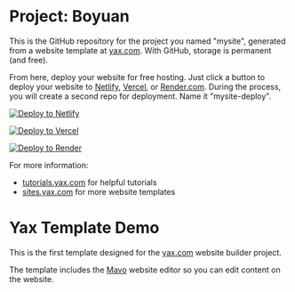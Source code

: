 # Project: Boyuan

This is the GitHub repository for the project you named "mysite", generated from a
website template at [yax.com](https://yax.com). With GitHub, storage is permanent (and free).

From here, deploy your website for free hosting. Just click a button to deploy your website to [Netlify](https://www.netlify.com/), [Vercel](https://vercel.com/), or [Render.com](https://render.com/). During the process, you will create a second repo for deployment. Name it "mysite-deploy".

[![Deploy to Netlify](https://www.netlify.com/img/deploy/button.svg)](https://app.netlify.com/start/deploy?repository=https://github.com/hellyeahz/mysite)

[![Deploy to Vercel](https://vercel.com/button)](https://vercel.com/import/project?template=https://github.com/hellyeahz/mysite)

[![Deploy to Render](https://render.com/images/deploy-to-render-button.svg)](https://render.com/deploy)

For more information:
- [tutorials.yax.com](https://tutorials.yax.com/) for helpful tutorials
- [sites.yax.com](https://sites.yax.com/) for more website templates


# Yax Template Demo

This is the first template designed for the [yax.com](https://yax.com/) website builder project.

The template includes the [Mavo](https://mavo.io/) website editor so you can edit content on the website.
